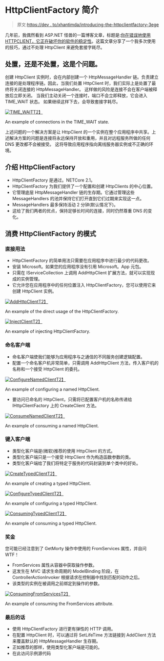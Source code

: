 # HttpClientFactory 简介

> 原文:[https://dev . to/xhantimda/introducing-the-httpclientfactory-3ege](https://dev.to/xhantimda/introducing-the-httpclientfactory-3ege)

几年前，我偶然看到 ASP.NET 怪兽的一篇博客文章，标题是:[你在错误地使用 HTTPCLIENT，它正在破坏你的软件的稳定性](https://aspnetmonsters.com/2016/08/2016-08-27-httpclientwrong/)。这篇文章分享了一个我多次使用的技巧，通过不处理 HttpClient 来避免套接字耗尽。

## [](#to-dispose-or-not-to-dispose-that-is-the-question)处置，还是不处置，这是个问题。

创建 HttpClient 实例时，会在内部创建一个 HttpMessageHandler 链。负责建立连接的是处理程序链。因此，当我们处置 HttpClient 时，我们实际上是处置了最终将关闭连接的 HttpMessageHandler。
这样做的风险是连接不会在客户端被释放后立即关闭。
当我们主动关闭一个连接时，端口不会立即释放，它会进入 TIME_WAIT 状态。
如果继续这样下去，会导致套接字耗尽。

[![TIME_WAIT](../Images/6d918bb5e2daaa5fa58e751de4098683.png)T2】](https://res.cloudinary.com/practicaldev/image/fetch/s--K-bXfyRh--/c_limit%2Cf_auto%2Cfl_progressive%2Cq_auto%2Cw_880/https://res.cloudinary.com/dsewqgryi/image/upload/v1556405423/taskWait_kmuifx.png)

<figcaption>An example of connections in the TIME_WAIT state.</figcaption>

上述问题的一个解决方案是让 HttpClient 的一个实例在整个应用程序中共享。上述解决方案的问题是连接将永远保持开放和重用，并且对远程服务所做的任何 DNS 更改都不会被接受。
这将导致应用程序指向离线服务器实例或不正确的环境。

## [](#introducing-the-httpclientfactory)介绍 HttpClientFactory

*   HttpClientFactory 是通过。NETCore 2.1。
*   HttpClientFactory 为我们提供了一个配置和创建 HttpClients 的中心位置。
*   它管理底层 HttpMessageHandler 链的生存期。它通过管理这些 MessageHandlers 的池并保持它们打开直到它们过期来实现这一点。
*   MessageHandlers 最多保持活动 2 分钟(默认情况下)。
*   这给了我们两者的优点，保持足够长时间的连接，同时仍然尊重 DNS 的变化。

## [](#patterns-of-consuming-the-httpclientfactory)消费 HttpClientFactory 的模式

### [](#direct-usage)直接用法

*   HttpClientFactory 的简单用法只需要在应用程序中进行最少的代码更改。
*   安装 Microsoft。如果您的应用程序没有引用 Microsoft。App 元包。
*   只需在 IServiceCollection 上调用 AddHttpClient 扩展方法，就可以实现现成的实例管理。
*   它允许您在应用程序中的任何位置注入 HttpClientFactory，您可以使用它来创建 HttpClient 实例。

[![AddHttpClient](../Images/0f8b396bf0bd3f126a0c060f465ed08f.png)T2】](https://res.cloudinary.com/practicaldev/image/fetch/s--6FPPcXeE--/c_limit%2Cf_auto%2Cfl_progressive%2Cq_auto%2Cw_880/https://res.cloudinary.com/dsewqgryi/image/upload/v1556405425/httpclient1_luutnu.png)

<figcaption>An example of the direct usage of the HttpClientFactory.</figcaption>

[![InjectClient](../Images/82533e613dfbc067d427a386d84f45d9.png)T2】](https://res.cloudinary.com/practicaldev/image/fetch/s--KhDhp2Q2--/c_limit%2Cf_auto%2Cfl_progressive%2Cq_auto%2Cw_880/https://res.cloudinary.com/dsewqgryi/image/upload/v1556405426/httpClient2_w3tnsv.png)

<figcaption>An example of injecting HttpClientFactory.</figcaption>

### [](#named-clients)命名客户端

*   命名客户端使我们能够为应用程序与之通信的不同服务创建逻辑配置。
*   配置一个命名客户机非常简单，只需调用 AddHttpClient 方法，传入客户机的名称和一个接受 HttpClient 的委托。

[![ConfigureNamedClient](../Images/ec227f5f65f8c481403ff65c453bf6ea.png)T2】](https://res.cloudinary.com/practicaldev/image/fetch/s--tGeqaHZs--/c_limit%2Cf_auto%2Cfl_progressive%2Cq_auto%2Cw_880/https://res.cloudinary.com/dsewqgryi/image/upload/v1556405425/httpclient3_mwgvcf.png)

<figcaption>An example of configuring a named HttpClient.</figcaption>

*   要访问已命名的 HttpClient，只需将已配置客户机的名称传递给 IHttpClientFactory 上的 CreateClient 方法。

[![ConsumeNamedClient](../Images/63c3edeafef29227ab5f0197aa138b65.png)T2】](https://res.cloudinary.com/practicaldev/image/fetch/s--ljW25KKU--/c_limit%2Cf_auto%2Cfl_progressive%2Cq_auto%2Cw_880/https://res.cloudinary.com/dsewqgryi/image/upload/v1557599183/namedInstance2_ko5sjw.png)

<figcaption>An example of consuming a named HttpClient.</figcaption>

### [](#typed-clients)键入客户端

*   类型化客户端是(微软)推荐的使用 HttpClient 的方式。
*   类型化客户端只是一个接受 HttpClient 作为构造函数参数的类。
*   类型化客户端给了我们将特定于服务的代码封装到单个类中的好处。

[![CreateTypedClient](../Images/19a83efccec7c5a680caab761360e77a.png)T2】](https://res.cloudinary.com/practicaldev/image/fetch/s--KlUTSSHe--/c_limit%2Cf_auto%2Cfl_progressive%2Cq_auto%2Cw_880/https://res.cloudinary.com/dsewqgryi/image/upload/v1557600447/typedInstance1_ndmjco.png)

<figcaption>An example of creating a typed HttpClient.</figcaption>

[![ConfigureTypedClient](../Images/9c48120805f8181816d371455136c8c3.png)T2】](https://res.cloudinary.com/practicaldev/image/fetch/s--ZTKTuyE2--/c_limit%2Cf_auto%2Cfl_progressive%2Cq_auto%2Cw_880/https://res.cloudinary.com/dsewqgryi/image/upload/v1557600434/typedInstance2_e64vij.png)

<figcaption>An example of configuring a typed HttpClient.</figcaption>

[![ConsumingTypedClient](../Images/b8b38a263ba969703c29a8b2f3764269.png)T2】](https://res.cloudinary.com/practicaldev/image/fetch/s--ZbUHse4k--/c_limit%2Cf_auto%2Cfl_progressive%2Cq_auto%2Cw_880/https://res.cloudinary.com/dsewqgryi/image/upload/v1557600443/typedInstance3_ajddir.png)

<figcaption>An example of consuming a typed HttpClient.</figcaption>

### [](#bonus)奖金

您可能已经注意到了 GetMorty 操作中使用的 FromServices 属性，并自问 WTF！

*   FromServices 属性从容器中获取操作参数。
*   这发生在 MVC 请求生命周期的 ModelBinding 阶段，在 ControllerActionInvoker 根据请求在控制器中找到匹配的动作之后。
*   该类型的实例在被调用之前绑定到操作的参数。

[![ConsumingFromServices](../Images/c1abcc9001674fb9a95a75ea8b0f4fc2.png)T2】](https://res.cloudinary.com/practicaldev/image/fetch/s--kT6tjfI1--/c_limit%2Cf_auto%2Cfl_progressive%2Cq_auto%2Cw_880/https://res.cloudinary.com/dsewqgryi/image/upload/v1557643638/bonus_upz2ju.png)

<figcaption>An example of consuming the FromServices attribute.</figcaption>

### [](#final-words)最后的话

*   使用 HttpClientFactory 进行更有弹性的 HTTP 调用。
*   在配置 HttpClient 时，可以通过将 SetLifeTime 方法链接到 AddClient 方法来覆盖默认的 HttpMessageHandler 生存期。
*   正如推荐的那样，使用类型化客户端是可能的。
*   在此访问示例源代码